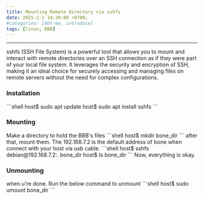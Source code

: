 ```yaml
---
title: Mounting Remote Directory via sshfs
date: 2025-2-1 14:30:00 +0700;
#categories: [Abt-me, introduce]
tags: [linux, BBB]     
---
```


---
sshfs (SSH File System) is a powerful tool that allows you to mount and interact with remote directories over an SSH connection as if they were part of your local file system. It leverages the security and encryption of SSH, making it an ideal choice for securely accessing and managing files on remote servers without the need for complex configurations.

<h3><strong>Installation</strong></h3>
```shell
host$ sudo apt update
host$ sudo apt install sshfs
```
<h3><strong>Mounting</strong></h3>
Make a directory to hold the BBB's files
```shell
host$ mkdir bone_dir
```
after that, mount them. The 192.168.7.2 is the default address of bone when connect with your host via usb cable.
```shell
host$ sshfs debian@192.168.7.2:. bone_dir
host$ ls bone_dir
```
Now, everything is okay. 
<h3><strong>Unmounting</strong></h3>
when u're done. Run the below command to unmount
```shell
host$ sudo umount bone_dir
```